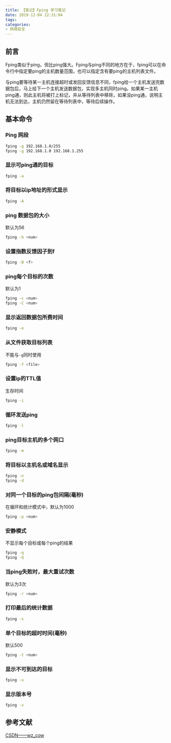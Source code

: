 ```yaml
---
title: 【笔记】Fping 学习笔记
date: 2019-12-04 22:31:04
tags:
categories:
- 网络安全
---
```


## 前言

Fping类似于ping，但比ping强大。Fping与ping不同的地方在于，fping可以在命令行中指定要ping的主机数量范围，也可以指定含有要ping的主机列表文件。

与ping要等待某一主机连接超时或发回反馈信息不同，fping给一个主机发送完数据包后，马上给下一个主机发送数据包，实现多主机同时ping。如果某一主机ping通，则此主机将被打上标记，并从等待列表中移除，如果没ping通，说明主机无法到达，主机仍然留在等待列表中，等待后续操作。

<!-- more -->

## 基本命令

### Ping 网段

``` bash
fping -g 192.168.1.0/255
fping -g 192.168.1.0 192.168.1.255
``` 

### 显示可ping通的目标

``` bash
fping -a
```

### 将目标以ip地址的形式显示

``` bash
fping -A
```

### ping 数据包的大小

默认为56

``` bash
fping -b <num>
```

### 设置指数反馈因子到f

``` bash
fping -B <f>
```

### ping每个目标的次数

默认为1

``` bash
fping -c <num>
fping -C <num>
```

### 显示返回数据包所费时间

``` bash
fping -e
```

### 从文件获取目标列表

不能与`-g`同时使用

``` bash
fping -f <file>
```

### 设置ip的TTL值

生存时间

``` bash
fping -i
```

### 循环发送ping

``` bash
fping -l
```

### ping目标主机的多个网口

``` bash
fping -m
```

### 将目标以主机名或域名显示

``` bash
fping -n
fping -d
```

### 对同一个目标的ping包间隔(毫秒) 

在循环和统计模式中，默认为1000

``` bash
fping -p <num>
```

### 安静模式

不显示每个目标或每个ping的结果

``` bash
fping -q
fping -Q
```

### 当ping失败时，最大重试次数

默认为3次

``` bash
fping -r <num>
```

### 打印最后的统计数据

``` bash
fping -s
```

### 单个目标的超时时间(毫秒)

默认500

``` bash
fping -t <num>
```

### 显示不可到达的目标

``` bash
fping -u
```

### 显示版本号

``` bash
fping -v
```

## 参考文献

[CSDN——wz_cow](https://blog.csdn.net/wz_cow/article/details/80967255)

